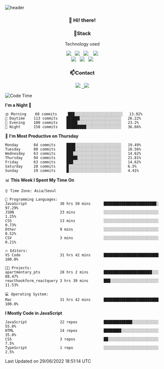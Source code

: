 ![header](https://capsule-render.vercel.app/api?type=waving&color=gradient&height=200&text=Che-ri&fontAlign=70&fontAlignY=40&animation=twinkling)

<h3 align="center">👋 Hi! there!</h3>

<h3 align="center">📌Stack</h3>
<p align="center">Technology used</p>
<div align="center"><img src="https://img.shields.io/badge/HTML5-e74c3c?style=flat-square&logo=HTML5&logoColor=white"></img> &nbsp <img src="https://img.shields.io/badge/CSS3-0A84FF?style=flat-square&logo=CSS3&logoColor=white"></img>  &nbsp <img src="https://img.shields.io/badge/SCSS-fd79a8?style=flat-square&logo=Sass&logoColor=white"/></a>&nbsp  &nbsp <img src="https://img.shields.io/badge/styled%2Dcomponents-DB7093?style=flat-square&logo=styled%2Dcomponents&logoColor=white"/></a>
<br><img src="https://img.shields.io/badge/JavaScript-FFCD11?style=flat-square&logo=JavaScript&logoColor=white"></img> &nbsp <img src="https://img.shields.io/badge/React-00BCF6?style=flat-square&logo=React&logoColor=white"></img> &nbsp <img src="https://img.shields.io/badge/Redux-764ABC?style=flat-square&logo=Redux&logoColor=white"/></a></div>

<h3 align="center">📫Contact</h3>
<div align="center"><a href="https://cheri.tistory.com/"><img src="https://img.shields.io/badge/Cheri-AD29B6?style=flat-square&logo=Tidal&logoColor=white"/></a> <a href="rnjs1135@gmail.com"> &nbsp <img src="https://img.shields.io/badge/Gmail-EA4335?style=flat-square&logo=Gmail&logoColor=white"/></a></div>

<!--START_SECTION:waka-->
![Code Time](http://img.shields.io/badge/Code%20Time-0%20secs-blue)

**I'm a Night 🦉** 

```text
🌞 Morning    60 commits     ███░░░░░░░░░░░░░░░░░░░░░░   13.92% 
🌆 Daytime    113 commits    ██████░░░░░░░░░░░░░░░░░░░   26.22% 
🌃 Evening    100 commits    █████░░░░░░░░░░░░░░░░░░░░   23.2% 
🌙 Night      158 commits    █████████░░░░░░░░░░░░░░░░   36.66%

```
📅 **I'm Most Productive on Thursday** 

```text
Monday       84 commits     ████░░░░░░░░░░░░░░░░░░░░░   19.49% 
Tuesday      80 commits     ████░░░░░░░░░░░░░░░░░░░░░   18.56% 
Wednesday    63 commits     ███░░░░░░░░░░░░░░░░░░░░░░   14.62% 
Thursday     94 commits     █████░░░░░░░░░░░░░░░░░░░░   21.81% 
Friday       63 commits     ███░░░░░░░░░░░░░░░░░░░░░░   14.62% 
Saturday     28 commits     █░░░░░░░░░░░░░░░░░░░░░░░░   6.5% 
Sunday       19 commits     █░░░░░░░░░░░░░░░░░░░░░░░░   4.41%

```


📊 **This Week I Spent My Time On** 

```text
⌚︎ Time Zone: Asia/Seoul

💬 Programming Languages: 
JavaScript               30 hrs 50 mins      ████████████████████████░   97.29% 
JSON                     23 mins             ░░░░░░░░░░░░░░░░░░░░░░░░░   1.25% 
CSS                      13 mins             ░░░░░░░░░░░░░░░░░░░░░░░░░   0.73% 
Other                    9 mins              ░░░░░░░░░░░░░░░░░░░░░░░░░   0.52% 
CSV                      3 mins              ░░░░░░░░░░░░░░░░░░░░░░░░░   0.21%

🔥 Editors: 
VS Code                  31 hrs 42 mins      █████████████████████████   100.0%

🐱‍💻 Projects: 
apartmentary_pts         28 hrs 2 mins       ██████████████████████░░░   88.47% 
reacthookform_reactquery 3 hrs 39 mins       ███░░░░░░░░░░░░░░░░░░░░░░   11.53%

💻 Operating System: 
Mac                      31 hrs 42 mins      █████████████████████████   100.0%

```

**I Mostly Code in JavaScript** 

```text
JavaScript               22 repos            █████████████░░░░░░░░░░░░   55.0% 
HTML                     14 repos            ████████░░░░░░░░░░░░░░░░░   35.0% 
CSS                      3 repos             ██░░░░░░░░░░░░░░░░░░░░░░░   7.5% 
TypeScript               1 repo              ░░░░░░░░░░░░░░░░░░░░░░░░░   2.5%

```



 Last Updated on 29/06/2022 18:51:14 UTC
<!--END_SECTION:waka-->
